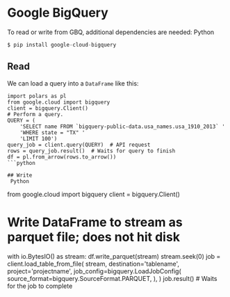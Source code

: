 # Google BigQuery
To read or write from GBQ, additional dependencies are needed:
 Python
```python
$ pip install google-cloud-bigquery
```
## Read
We can load a query into a `DataFrame` like this:
```
import polars as pl
from google.cloud import bigquery
client = bigquery.Client()
# Perform a query.
QUERY = (
    'SELECT name FROM `bigquery-public-data.usa_names.usa_1910_2013` '
    'WHERE state = "TX" '
    'LIMIT 100')
query_job = client.query(QUERY)  # API request
rows = query_job.result()  # Waits for query to finish
df = pl.from_arrow(rows.to_arrow())
```python

## Write
 Python
```
from google.cloud import bigquery
client = bigquery.Client()
# Write DataFrame to stream as parquet file; does not hit disk
with io.BytesIO() as stream:
    df.write_parquet(stream)
    stream.seek(0)
    job = client.load_table_from_file(
        stream,
        destination='tablename',
        project='projectname',
        job_config=bigquery.LoadJobConfig(
            source_format=bigquery.SourceFormat.PARQUET,
        ),
    )
job.result()  # Waits for the job to complete
```